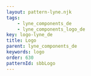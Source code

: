 ```yaml
---
layout: pattern-lyne.njk
tags: 
    - lyne_components_de
    - lyne_components_logo_de
key: logo-lyne_de
title: Logo
parent: lyne_components_de
keywords: logo
order: 630
patternId: sbbLogo
---
```

